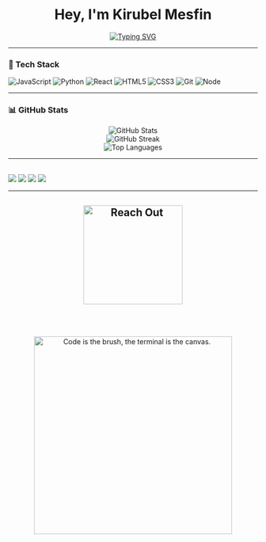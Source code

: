 <h1 align="center">Hey, I'm Kirubel Mesfin</h1>

<!-- Typing SVG -->
<p align="center">
  <a href="https://github.com/kirubelm1">
    <img src="https://readme-typing-svg.demolab.com?font=Fira+Code&size=22&pause=1000&color=f5b342&center=true&vCenter=true&width=500&lines=tutorial+copy-paster;Programming+Addict;web+dev+in+progress;breaking+things+on+purpose;vibing+with+console.logs" alt="Typing SVG" />
  </a>
</p>

---

### 🧰 Tech Stack

![JavaScript](https://img.shields.io/badge/-TypeScript-black?style=flat-square&logo=typescript&logoColor=f5b342)
![Python](https://img.shields.io/badge/-Python-black?style=flat-square&logo=python&logoColor=f5b342)
![React](https://img.shields.io/badge/-React-black?style=flat-square&logo=react&logoColor=f5b342)
![HTML5](https://img.shields.io/badge/-HTML5-black?style=flat-square&logo=html5&logoColor=f5b342)
![CSS3](https://img.shields.io/badge/-CSS3-black?style=flat-square&logo=css3&logoColor=f5b342)
![Git](https://img.shields.io/badge/-Git-black?style=flat-square&logo=git&logoColor=f5b342)
![Node](https://img.shields.io/badge/-Node-black?style=flat-square&logo=node.js&logoColor=f5b342)

---

### 📊 GitHub Stats

<p align="center">
  <img src="https://github-readme-stats.vercel.app/api?username=kirubelm1&show_icons=true&title_color=f5b342&icon_color=f5b342&text_color=ffffff&bg_color=000000" alt="GitHub Stats" />
  <br />
  <img src="https://streak-stats.demolab.com?user=kirubelm1&ring=f5b342&fire=f5b342&currStreakLabel=f5b342&background=000000&sideNums=ffffff&currStreakNum=ffffff&sideLabels=ffffff&dates=aaaaaa" alt="GitHub Streak" />
  <br />
  <img src="https://github-readme-stats.vercel.app/api/top-langs/?username=kirubelm1&layout=compact&title_color=f5b342&text_color=ffffff&bg_color=000000" alt="Top Languages" />
</p>

---

<br>

<img src="https://img.shields.io/badge/-MongoDB-black?logo=mongodb&logoColor=f5b342"/>
<img src="https://img.shields.io/badge/-ExpressJS-black?logo=express&logoColor=f5b342"/>
<img src="https://img.shields.io/badge/-React-black?logo=react&logoColor=f5b342"/>
<img src="https://img.shields.io/badge/-Node.js-black?logo=node.js&logoColor=f5b342"/>

<br>

---

<!-- Connect Section -->
<h2 align="center">
  <img src="https://see.fontimg.com/api/renderfont4/z8mYw/eyJyIjoiZnMiLCJoIjo4MSwidyI6MTI1MCwiZnMiOjY1LCJmZ2MiOiIjZjViMzQyIiwiYmdjIjoiIzAwMDAwMCIsInQiOjF9/UmVhY2ggb3V0/karasha.png" width="200" alt="Reach Out">
</h2>
<br>
<br>

<!-- Footer -->
<p align="center">
  <img src="https://see.fontimg.com/api/renderfont4/z8mYw/eyJyIjoiZnMiLCJoIjo1NCwidyI6MTI1MCwiZnMiOjQzLCJmZ2MiOiIjZjViMzQyIiwiYmdjIjoiIzAwMDAwMCIsInQiOjF9/SGFja2luZyBpcyBhbiBhcnQsIHNlY3VyaXR5IGlzIGEgbGlmZXN0eWxl/karasha.png" width="400" alt="Code is the brush, the terminal is the canvas.">
</p>
